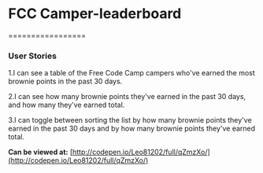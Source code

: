 # FCC Camper-leaderboard
=================

### User Stories

1.I can see a table of the Free Code Camp campers who've earned the most brownie points in the past 30 days.

2.I can see how many brownie points they've earned in the past 30 days, and how many they've earned total.

3.I can toggle between sorting the list by how many brownie points they've earned in the past 30 days and by how many brownie points they've earned total.

**Can be viewed at\:** [http://codepen.io/Leo81202/full/qZmzXo/](http://codepen.io/Leo81202/full/qZmzXo/)

